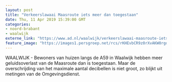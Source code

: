```yaml
---
layout: post
title: "Verkeerslawaai Maasroute iets meer dan toegestaan"
date: Thu, 11 Apr 2019 15:39:00 GMT
categories: 
- noord-brabant 
- waalwijk 
externe_link: "https://www.ad.nl/waalwijk/verkeerslawaai-maasroute-iets-meer-dan-toegestaan~aae97f0a/"
feature_image: "https://images1.persgroep.net/rcs/rKHEvbCR9z0rXvAKW0rgdASUctw/diocontent/145319122/_fitwidth/400/?appId=21791a8992982cd8da851550a453bd7f&quality=0.7"
---
```


WAALWIJK - Bewoners van huizen langs de A59 in Waalwijk hebben meer geluidsoverlast van de Maasroute dan is toegestaan. Maar de overschrijding van het maximale aantal decibellen is niet groot, zo blijkt uit metingen van de Omgevingsdienst.
